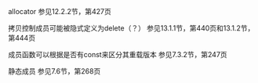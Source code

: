 allocator 参见12.2.2节，第427页

拷贝控制成员可能被隐式定义为delete（？） 参见13.1.1节，第440页和13.1.2节，第444页

成员函数可以根据是否有const来区分其重载版本 参见7.3.2节，第247页

静态成员 参见7.6节，第268页 
